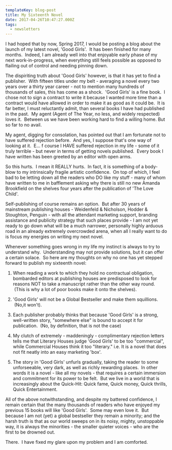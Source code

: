 ```yaml
---
templateKey: blog-post
title: My Sixteenth Novel
date: 2017-04-26T10:47:27.000Z
tags:
  - newsletters
---
```


I had hoped that by now, Spring 2017, I would be posting a blog about the launch of my latest novel, 'Good Girls'.  It has been finished for many months.  Indeed, I am already well into that enjoyable early phase of my next work-in-progress, when everything still feels possible as opposed to flailing out of control and needing pinning down.

The dispiriting truth about 'Good Girls' however, is that it has yet to find a publisher.  With fifteen titles under my belt - averaging a novel every two years over a thirty year career - not to mention many hundreds of thousands of sales, this has come as a shock.  'Good Girls' is a fine book.  I chose not to sign a contract to write it because I wanted more time than a contract would have allowed in order to make it as good as it could be.  It is far better, I must reluctantly admit, than several books I have had published in the past.  My agent (Agent of The Year, no less, and widely respected) loves it.  Between us we have been working hard to find a willing home. But so far to no avail.

My agent, digging for consolation, has pointed out that I am fortunate not to have suffered rejection before.  And yes, I suppose that's one way of looking at it.  E... f course I HAVE suffered rejection in my life - some of it truly terrible - but never in terms of getting novels published.  Every book I have written has been greeted by an editor with open arms.

So this hurts.  I mean it REALLY hurts.  In fact, it is something of a body-blow to my intrinsically fragile artistic confidence.  On top of which, I feel bad to be letting down all the readers who DO like my stuff - many of whom have written to me in bafflement asking why there is still no new Amanda Brookfield on the shelves four years after the publication of 'The Love Child'.

Self-publishing of course remains an option.  But after 30 years of mainstream publishing houses - Weidenfeld &amp; Nicholson, Hodder &amp; Stoughton, Penguin - with all the attendant marketing support, branding assistance and publicity strategy that such places provide - I am not yet ready to go down what will be a much narrower, personally highly arduous road in an already extremely overcrowded arena, when all I really want to do is focus my energies on writing my next novel.

Whenever something goes wrong in my life my instinct is always to try to understand why.  Understanding may not provide solutions, but it can offer a certain solace.  So here are my thoughts on why no one has yet stepped forward to publish my sixteenth novel:

1. When reading a work to which they hold no contractual obligation, bombarded editors at publishing houses are predisposed to look for reasons NOT to take a manuscript rather than the other way round.  (This is why a lot of poor books make it onto the shelves).

2. 'Good Girls' will not be a Global Bestseller and make them squillions.  (No,it won't).

3. Each publisher probably thinks that because 'Good Girls' is a strong, well-written story, "somewhere else" is bound to accept it for publication.  (No, by definition, that is not the case)

4. My clutch of extremely - maddeningly - complimentary rejection letters tells me that Literary Houses judge 'Good Girls' to be too "commercial", while Commercial Houses think it too "literary." i.e. It is a novel that does not fit neatly into an easy marketing 'box'.

5. The story in 'Good Girls' unfurls gradually, taking the reader to some unforseeable, very dark, as well as richly rewarding places.  In other words it is a novel - like all my novels - that requires a certain immersion and commitment for its power to be felt.  But we live in a world that is increasingly about the Quick-Hit: Quick fame, Quick money, Quick thrills, Quick Entertainment.

All of the above notwithstanding, and despite my battered confidence, I remain certain that the many thousands of readers who have enjoyed my previous 15 books will like 'Good Girls'.  Some may even love it.  But because I am not (yet) a global bestseller they remain a minority; and the harsh truth is that as our world sweeps on in its noisy, mighty, unstoppable way, it is always the minorities - the smaller quieter voices - who are the first to be drowned out.

There.  I have fixed my glare upon my problem and I am comforted.
